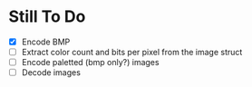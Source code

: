Still To Do
===========

- [x] Encode BMP
- [ ] Extract color count and bits per pixel from the image struct
- [ ] Encode paletted (bmp only?) images
- [ ] Decode images
